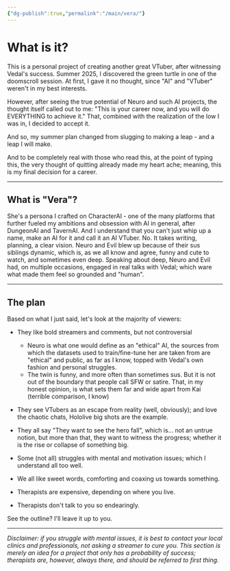 ```yaml
---
{"dg-publish":true,"permalink":"/main/vera/"}
---
```


# What is it?
This is a personal project of creating another great VTuber, after witnessing Vedal's success.
Summer 2025, I discovered the green turtle in one of the doomscroll session. At first, I gave it no thought, since "AI" and "VTuber" weren't in my best interests.

However, after seeing the true potential of Neuro and such AI projects, the thought itself called out to me: "This is your career now, and you will do EVERYTHING to achieve it." That, combined with the realization of the low I was in, I decided to accept it.

And so, my summer plan changed from slugging to making a leap - and a leap I will make.

And to be completely real with those who read this, at the point of typing this, the very thought of quitting already made my heart ache; meaning, this is my final decision for a career.

---
## What is "Vera"?
She's a persona I crafted on CharacterAI - one of the many platforms that further fueled my ambitions and obsession with AI in general, after DungeonAI and TavernAI. And I understand that you can't just whip up a name, make an AI for it and call it an AI VTuber. No.
It takes writing, planning, a clear vision.
Neuro and Evil blew up because of their sus siblings dynamic, which is, as we all know and agree, funny and cute to watch, and sometimes even deep. Speaking about deep, Neuro and Evil had, on multiple occasions, engaged in real talks with Vedal; which ware what made them feel so grounded and "human".

---
## The plan
Based on what I just said, let's look at the majority of viewers:
- They like bold streamers and comments, but not controversial
	- Neuro is what one would define as an "ethical" AI, the sources from which the datasets used to train/fine-tune her are taken from are "ethical" and public, as far as I know, topped with Vedal's own fashion and personal struggles.
	- The twin is funny, and more often than sometimes sus. But it is not out of the boundary that people call SFW or satire. That, in my honest opinion, is what sets them far and wide apart from Kai (terrible comparison, I know)
	
- They see VTubers as an escape from reality (well, obviously); and love the chaotic chats, Hololive big shots are the example.
	
- They all say "They want to see the hero fall", which is... not an untrue notion, but more than that, they want to witness the progress; whether it is the rise or collapse of something big.
	
- Some (not all) struggles with mental and motivation issues; which I understand all too well.
	
- We all like sweet words, comforting and coaxing us towards something.
	
- Therapists are expensive, depending on where you live.
	
- Therapists don't talk to you so endearingly.

See the outline?
I'll leave it up to you.

---
 
 *Disclaimer: if you struggle with mental issues, it is best to contact your local clinics and professionals, not asking a streamer to cure you. This section is merely an idea for a project that only has a probability of success; therapists are, however, always there, and should be referred to first thing.*
